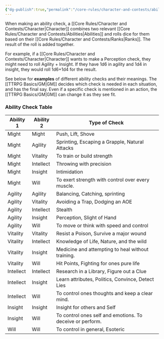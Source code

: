 ```yaml
---
{"dg-publish":true,"permalink":"/core-rules/character-and-contests/ability-checks/"}
---
```


When making an ability check, a [[Core Rules/Character and Contests/Character\|Character]] combines two relevant [[Core Rules/Character and Contests/Abilities\|Abilities]] and rolls dice for them based on their [[Core Rules/Character and Contests/Ranks\|Ranks]]. The result of the roll is added together.

For example, if a [[Core Rules/Character and Contests/Character\|Character]] wants to make a Perception check, they might need to roll Agility + Insight. If they have 1d6 in agility and 1d4 in insight, they would roll 1d6+1d4 for the result.

See below for **examples** of different ability checks and their meanings. The [[TTRPG Basics/GM\|GM]] decides which check is needed in each situation, and has the final say. Even if a specific check is mentioned in an action, the [[TTRPG Basics/GM\|GM]] can change it as they see fit.

### Ability Check Table
| Ability 1 | Ability 2 | Type of Check                                     |
| --------- | --------- | ------------------------------------------------- |
| Might     | Might     | Push, Lift, Shove                                 |
| Might     | Agility   | Sprinting, Escaping a Grapple, Natural Attacks                     |
| Might     | Vitality  | To train or build strength                                                  |
| Might     | Intellect | Throwing with precision                                                  |
| Might     | Insight   | Intimidation                                                 |
| Might     | Will      | To exert strength with control over every muscle.                   |
| Agility   | Agility   | Balancing, Catching, sprinting                               |
| Agility   | Vitality  | Avoiding a Trap, Dodging an AOE                   |
| Agility   | Intellect | Stealth                                        |
| Agility   | Insight   | Perception, Slight of Hand                                        |
| Agility   | Will      | To move or think with speed and control                   |
| Vitality  | Vitality  | Resist a Poison, Survive a major wound            |
| Vitality  | Intellect | Knowledge of Life, Nature, and the wild           |
| Vitality  | Insight   | Medicine and attempting to heal without training.                  |
| Vitality  | Will      | Hit Points, Fighting for ones pure life           |
| Intellect | Intellect | Research in a Library, Figure out a Clue          |
| Intellect | Insight   | Learn attributes, Politics, Convince, Detect Lies |
| Intellect | Will      | To control ones thoughts and keep a clear mind.                  |
| Insight   | Insight   | Insight for others and Self                       |
| Insight   | Will      | To control ones self and emotions. To deceive or perform.                             |
| Will      | Will      | To control in general, Esoteric                   | 